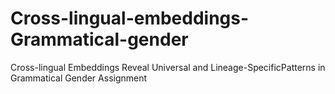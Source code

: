 # Cross-lingual-embeddings-Grammatical-gender
Cross-lingual Embeddings Reveal Universal and Lineage-SpecificPatterns in Grammatical Gender Assignment
